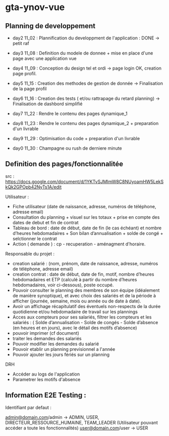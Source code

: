 # gta-ynov-vue


## Planning de developpement

* day2 11_02 : Plannification du developpment de l'application : DONE
-> petit raf

* day3 11_08 : Definition du modele de donnee + mise en place d'une page avec une application vue
* day4 11_09 : Conception du design tel et ordi
-> page login OK, creation page profil.

* day5 11_15 : Creation des methodes de gestion de donnée
-> Finalisation de la page profil
* day6 11_16 : Creation des tests ( et/ou rattrapage du retard planning)
-> Finalisation de dashbord simplifié

* day7 11_22 : Rendre le contenu des pages dynamique_1
* day8 11_23 : Rendre le contenu des pages dynamique_2 + preparation d'un livrable

* day9 11_29 : Optimisation du code + preparation d'un livrable
* day0 11_30 : Champagne ou rush de derniere minute


## Definition des pages/fonctionnalitée
src :  https://docs.google.com/document/d/1YKTvSJMImW8C8NUyoamHW5LekSkQk2GPOpb42NyTs1A/edit

Utilisateur :
* Fiche utilisateur (date de naissance, adresse, numéros de téléphone, adresse email)
* Consultation du planning + visuel sur les totaux + prise en compte des dates de debut et fin de contrat
* Tableau de bord : date de début, date de fin (le cas échéant) et nombre d’heures hebdomadaires + Son bilan d’annualisation + solde de congé + selctionner le contrat
* Action ( demande ) : cp - recuperation - aménagment d'horaire.

Responsable du projet :
* creation salarié : (nom, prénom, date de naissance, adresse, numéros de téléphone, adresse email)
* creation contrat : date de début, date de fin, motif, nombre d’heures hebdomadaires et ETP (calculé à partir du nombre d’heures hebdomadaires, voir ci-dessous), poste occupé. 
* Pouvoir consulter le planning des membres de son équipe (idéalement de manière synoptique), et avec choix des salariés et de la période à afficher (journée, semaine, mois ou année ou de date à date). 
* Avoir un affichage récapitulatif des éventuels non-respects de la durée quotidienne et/ou hebdomadaire de travail sur les plannings
* Acces aux compteurs pour ses salariés, filtrer les compteurs et les salariés : ( Solde d’annualisation - Solde de congés - Solde d’absence (en heures et en jours), avec le détail des motifs d’absence)
* pouvoir imprimer (cf document)
* traiter les demandes des salariés
* Pouvoir modifier les demandes du salarié
* Pouvoir etablir un planning previsionnel a l'année
* Pouvoir ajouter les jours fériés sur un planning

DRH 
* Accéder au logs de l'application
* Parametrer les motifs d'absence

## Information E2E Testing :

Identifiant par defaut :

admin@domain.com/admin -> ADMIN, USER, DIRECTEUR_RESSOURCE_HUMAINE, TEAM_LEADER (Utilisateur pouvant accéder a toute les fonctionnalités)
user@domain.com/user -> USER

















